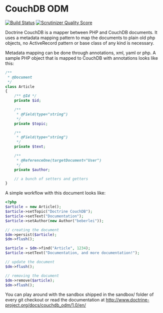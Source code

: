 # CouchDB ODM

[![Build Status](https://travis-ci.org/doctrine/couchdb-odm.png?branch=master)](https://travis-ci.org/doctrine/couchdb-odm)
[![Scrutinizer Quality Score](https://scrutinizer-ci.com/g/doctrine/couchdb-odm/badges/quality-score.png?s=dd7c75d0444b1386a17206f346d3910daa8d668b)](https://scrutinizer-ci.com/g/doctrine/couchdb-odm/)

Doctrine CouchDB is a mapper between PHP and CouchDB documents. It uses a metadata mapping
pattern to map the documents to plain old php objects, no ActiveRecord pattern or base class
of any kind is necessary.

Metadata mapping can be done through annotations, xml, yaml or php. A sample PHP object
that is mapped to CouchDB with annotations looks like this:

```php
/**
 * @Document
 */
class Article
{
    /** @Id */
    private $id;

    /**
     * @Field(type="string")
     */
    private $topic;

    /**
     * @Field(type="string")
     */
    private $text;

    /**
     * @ReferenceOne(targetDocument="User")
     */
    private $author;

    // a bunch of setters and getters
}
```

A simple workflow with this document looks like:

```php
<?php
$article = new Article();
$article->setTopic("Doctrine CouchDB");
$article->setText("Documentation");
$article->setAuthor(new Author("beberlei"));

// creating the document
$dm->persist($article);
$dm->flush();

$article = $dm->find("Article", 1234);
$article->setText("Documentation, and more documentation!");

// update the document
$dm->flush();

// removing the document
$dm->remove($article);
$dm->flush();
```

You can play around with the sandbox shipped in the sandbox/ folder of every git checkout
or read the documentation at http://www.doctrine-project.org/docs/couchdb_odm/1.0/en/

